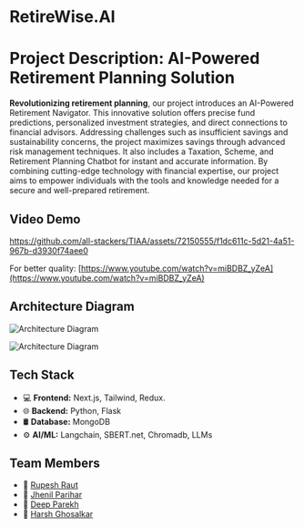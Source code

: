 <!-- Project Title -->
# RetireWise.AI


<!-- Short Description -->
# Project Description: AI-Powered Retirement Planning Solution

**Revolutionizing retirement planning**, our project introduces an AI-Powered Retirement Navigator. This innovative solution offers precise fund predictions, personalized investment strategies, and direct connections to financial advisors. Addressing challenges such as insufficient savings and sustainability concerns, the project maximizes savings through advanced risk management techniques. It also includes a Taxation, Scheme, and Retirement Planning Chatbot for instant and accurate information. By combining cutting-edge technology with financial expertise, our project aims to empower individuals with the tools and knowledge needed for a secure and well-prepared retirement.

<!-- Video Demo -->
## Video Demo


https://github.com/all-stackers/TIAA/assets/72150555/f1dc611c-5d21-4a51-967b-d3930f74aee0


For better quality: [https://www.youtube.com/watch?v=miBDBZ_yZeA](https://www.youtube.com/watch?v=miBDBZ_yZeA)

<!-- Architecture Diagram -->
## Architecture Diagram

![Architecture Diagram](https://github.com/all-stackers/TIAA/assets/72150555/68dd8be9-0e0b-4df9-8e9c-d369ac03da87)

![Architecture Diagram](https://github.com/all-stackers/TIAA/assets/72150555/708523c2-a3e0-4dc3-b77d-78ab7e24d92f)


<!-- Tech Stack -->
## Tech Stack
- 💻 **Frontend:** Next.js, Tailwind, Redux.
- 🌐 **Backend:** Python, Flask
- 🛢️ **Database:** MongoDB
- ⚙️ **AI/ML:** Langchain, SBERT.net, Chromadb, LLMs

<!-- Team Members -->
## Team Members
- 👤 [Rupesh Raut](https://github.com/Rupesh-2003) 
- 👤 [Jhenil Parihar](https://github.com/jhenilparihar) 
- 👤 [Deep Parekh](https://github.com/DeepParekh03) 
- 👤 [Harsh Ghosalkar](https://github.com/HarshDilipGhosalkar) 




